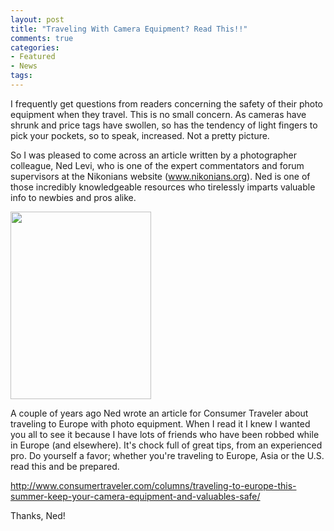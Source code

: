 ```yaml
---
layout: post
title: "Traveling With Camera Equipment? Read This!!"
comments: true
categories:
- Featured
- News
tags:
---
```

I frequently get questions from readers concerning the safety of their photo equipment when they travel. This is no small concern. As cameras have shrunk and price tags have swollen, so has the tendency of light fingers to pick your pockets, so to speak, increased. Not a pretty picture.

So I was pleased to come across an article written by a photographer colleague, Ned Levi, who is one of the expert commentators and forum supervisors at the Nikonians website (<a href="http://www.nikonians.org">www.nikonians.org</a>). Ned is one of those incredibly knowledgeable resources who tirelessly imparts valuable info to newbies and pros alike.

<a href="http://blog.lesterpickerphoto.com/wp-content/uploads/2011/07/packing_2010-07-22_1819%C2%A9LesterPicker.jpg"><img class="aligncenter size-medium wp-image-1272" title="packing_2010-07-22_1819©LesterPicker" src="http://blog.lesterpickerphoto.com/wp-content/uploads/2011/07/packing_2010-07-22_1819%C2%A9LesterPicker-225x300.jpg" alt="" width="225" height="300"></a>

A couple of years ago Ned wrote an article for Consumer Traveler about traveling to Europe with photo equipment. When I read it I knew I wanted you all to see it because I have lots of friends who have been robbed while in Europe (and elsewhere). It's chock full of great tips, from an experienced pro. Do yourself a favor; whether you're traveling to Europe, Asia or the U.S. read this and be prepared.

<a href="http://www.consumertraveler.com/columns/traveling-to-europe-this-summer-keep-your-camera-equipment-and-valuables-safe/">http://www.consumertraveler.com/columns/traveling-to-europe-this-summer-keep-your-camera-equipment-and-valuables-safe/</a>

Thanks, Ned!